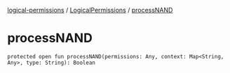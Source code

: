 [logical-permissions](../index.md) / [LogicalPermissions](index.md) / [processNAND](.)

# processNAND

`protected open fun processNAND(permissions: Any, context: Map<String, Any>, type: String): Boolean`